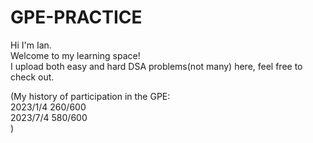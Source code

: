 # GPE-PRACTICE
Hi I'm Ian.  
Welcome to my learning space!  
I upload both easy and hard DSA problems(not many) here, feel free to check out.  

(My history of participation in the GPE:   
 2023/1/4 260/600  
 2023/7/4 580/600  
 )

